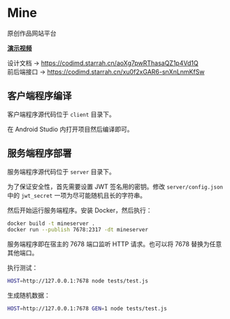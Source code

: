 # Mine

原创作品网站平台

[**演示视频**](https://github.com/kawa-yoiko/Mine/releases/download/demo-video/demo.mp4)

设计文档 → https://codimd.starrah.cn/aoXg7pwRThasaQZ1p4Vd1Q  
前后端接口 → https://codimd.starrah.cn/xu0f2xGAR6-snXnLnmKfSw

## 客户端程序编译

客户端程序源代码位于 `client` 目录下。

在 Android Studio 内打开项目然后编译即可。

## 服务端程序部署

服务端程序源代码位于 `server` 目录下。

为了保证安全性，首先需要设置 JWT 签名用的密钥。修改 `server/config.json` 中的 `jwt_secret` 一项为尽可能随机且长的字符串。

然后开始运行服务端程序。安装 Docker，然后执行：

```sh
docker build -t mineserver .
docker run --publish 7678:2317 -dt mineserver
```

服务端程序即在宿主的 7678 端口监听 HTTP 请求。也可以将 7678 替换为任意其他端口。

执行测试：

```sh
HOST=http://127.0.0.1:7678 node tests/test.js
```

生成随机数据：

```sh
HOST=http://127.0.0.1:7678 GEN=1 node tests/test.js
```
